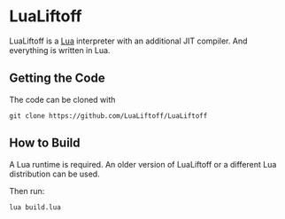 # LuaLiftoff

LuaLiftoff is a [Lua](https://github.com/lua/lua) interpreter with an additional JIT compiler. And everything is written in Lua.

## Getting the Code

The code can be cloned with

```SH
git clone https://github.com/LuaLiftoff/LuaLiftoff
```

## How to Build

A Lua runtime is required. An older version of LuaLiftoff or a different Lua distribution can be used.

Then run:

```SH
lua build.lua
```
